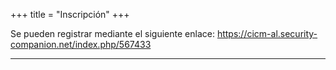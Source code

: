 +++
title = "Inscripción"
+++

Se pueden registrar mediante el siguiente enlace:
https://cicm-al.security-companion.net/index.php/567433

---
